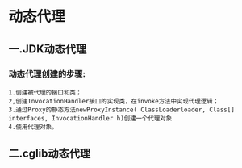 # 动态代理

## 一.JDK动态代理

### 动态代理创建的步骤:
    1.创建被代理的接口和类；
    2,创建InvocationHandler接口的实现类，在invoke方法中实现代理逻辑；
    3.通过Proxy的静态方法newProxyInstance( ClassLoaderloader, Class[] interfaces, InvocationHandler h)创建一个代理对象
    4.使用代理对象。





## 二.cglib动态代理

